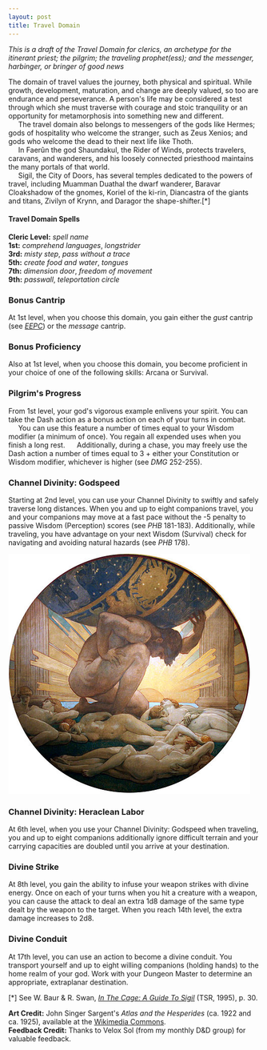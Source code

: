 ```yaml
---
layout: post
title: Travel Domain
---
```


*This is a draft of the Travel Domain for clerics, an archetype for the itinerant priest; the pilgrim; the traveling prophet(ess); and the messenger, harbinger, or bringer of good news*

The domain of travel values the journey, both physical and spiritual. While growth, development, maturation, and change are deeply valued, so too are endurance and perseverance. A person's life may be considered a test through which she must traverse with courage and stoic tranquility or an opportunity for metamorphosis into something new and different.  
&nbsp;&nbsp;&nbsp;&nbsp;&nbsp;The travel domain also belongs to messengers of the gods like Hermes; gods of hospitality who welcome the stranger, such as Zeus Xenios; and gods who welcome the dead to their next life like Thoth.  
&nbsp;&nbsp;&nbsp;&nbsp;&nbsp;In Faerûn the god Shaundakul, the Rider of Winds, protects travelers, caravans, and wanderers, and his loosely connected priesthood maintains the many portals of that world.  
&nbsp;&nbsp;&nbsp;&nbsp;&nbsp;Sigil, the City of Doors, has several temples dedicated to the powers of travel, including Muamman Duathal the dwarf wanderer, Baravar Cloakshadow of the gnomes, Koriel of the ki-rin, Diancastra of the giants and titans, Zivilyn of Krynn, and Daragor the shape-shifter.\[\*\]

#### Travel Domain Spells ####

**Cleric Level:** *spell name*  
**1st:** *comprehend languages*, *longstrider*  
**3rd:** *misty step*, *pass without a trace*  
**5th:** *create food and water*, *tongues*  
**7th:** *dimension door*, *freedom of movement*  
**9th:** *passwall*, *teleportation circle*  

### Bonus Cantrip ###
At 1st level, when you choose this domain, you gain either the *gust* cantrip (see *[EEPC][1]*) or the *message* cantrip.

### Bonus Proficiency ###
Also at 1st level, when you choose this domain, you become proficient in your choice of one of the following skills: Arcana or Survival.

### Pilgrim's Progress ###
From 1st level, your god's vigorous example enlivens your spirit. You can take the Dash action as a bonus action on each of your turns in combat.  
&nbsp;&nbsp;&nbsp;&nbsp;&nbsp;You can use this feature a number of times equal to your Wisdom modifier (a minimum of once). You regain all expended uses when you finish a long rest.
&nbsp;&nbsp;&nbsp;&nbsp;&nbsp;Additionally, during a chase, you may freely use the Dash action a number of times equal to 3 + either your Constitution or Wisdom modifier, whichever is higher (see *DMG* 252-255).    

### Channel Divinity: Godspeed ###
Starting at 2nd level, you can use your Channel Divinity to swiftly and safely traverse long distances. When you and up to eight companions travel, you and your companions may move at a fast pace without the -5 penalty to passive Wisdom (Perception) scores (see *PHB* 181-183). Additionally, while traveling, you have advantage on your next Wisdom (Survival) check for navigating and avoiding natural hazards (see *PHB* 178).

![Heraclean Labor](/img/jss_heracles.png)  

### Channel Divinity: Heraclean Labor ###
At 6th level, when you use your Channel Divinity: Godspeed when traveling, you and up to eight companions additionally ignore difficult terrain and your carrying capacities are doubled until you arrive at your destination.

### Divine Strike ###
At 8th level, you gain the ability to infuse your weapon strikes with divine energy. Once on each of your turns when you hit a creature with a weapon, you can cause the attack to deal an extra 1d8 damage of the same type dealt by the weapon to the target. When you reach 14th level, the extra damage increases to 2d8.

### Divine Conduit ###
At 17th level, you can use an action to become a divine conduit. You transport yourself and up to eight willing companions (holding hands) to the home realm of your god. Work with your Dungeon Master to determine an appropriate, extraplanar destination.

\[\*\] See W. Baur & R. Swan, *[In The Cage: A Guide To Sigil][2]* (TSR, 1995), p. 30.

**Art Credit:** John Singer Sargent's *Atlas and the Hesperides* (ca. 1922 and ca. 1925), available at the [Wikimedia Commons][3].  
**Feedback Credit:** Thanks to Velox Sol (from my monthly D&D group) for valuable feedback.

[1]:http://www.dmsguild.com/product/145542/Elemental-Evil-Players-Companion-5e
[2]:http://www.dmsguild.com/product/17274/In-the-Cage-A-Guide-to-Sigil-2e
[3]:https://commons.wikimedia.org/wiki/File:John_Singer_Sargent_-_Atlas_and_the_Hesperides,_1922-1925.jpg
